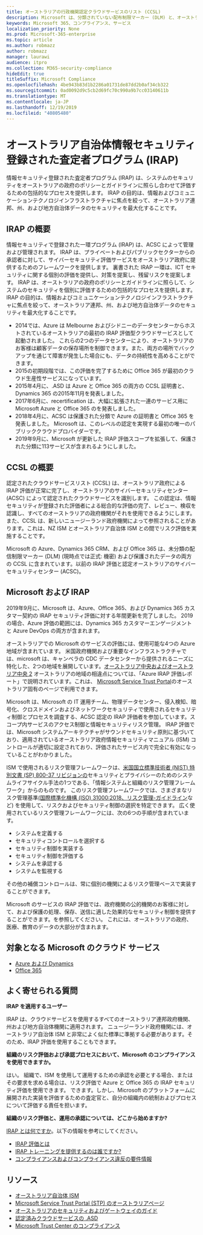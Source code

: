 ```yaml
---
title: オーストラリアの行政機関認定クラウドサービスのリスト (CCSL)
description: Microsoft は、分類されていない配布制限マーカー (DLM) と、オーストラリアのサイバーセキュリティセンター (ACSC) による IRAP 評価および認定に基づく保護されたデータの両方に対して、オーストラリア認定クラウドサービスのリストに含まれています。
keywords: Microsoft 365、コンプライアンス、サービス
localization_priority: None
ms.prod: Microsoft-365-enterprise
ms.topic: article
ms.author: robmazz
author: robmazz
manager: laurawi
audience: itpro
ms.collection: M365-security-compliance
hideEdit: true
titleSuffix: Microsoft Compliance
ms.openlocfilehash: 4be943b83d1b2286a01731de87dd2b0af34cb322
ms.sourcegitcommit: 0ad0092d9c5cb2d69fc70c990a9b7cc03140611b
ms.translationtype: MT
ms.contentlocale: ja-JP
ms.lasthandoff: 12/19/2019
ms.locfileid: "40805480"
---
```

# <a name="australian-government-information-security-registered-assessor-program-irap"></a>オーストラリア自治体情報セキュリティ登録された査定者プログラム (IRAP)

情報セキュリティ登録された査定者プログラム (IRAP) は、システムのセキュリティをオーストラリアの政府のポリシーとガイドラインに照らし合わせて評価するための包括的なプロセスを提供します。 IRAP の目的は、情報およびコミュニケーションテクノロジインフラストラクチャに焦点を絞って、オーストラリア連邦、州、および地方自治体データのセキュリティを最大化することです。

## <a name="irap-overview"></a>IRAP の概要

情報セキュリティで登録された一環プログラム (IRAP) は、ACSC によって管理および管理されます。 IRAP は、プライベートおよびパブリックセクターからの承認者に対して、サイバーセキュリティ評価サービスをオーストラリア政府に提供するためのフレームワークを提供します。 裏書された IRAP 一環は、ICT セキュリティに関する個別の評価を提供し、対策を提案し、残留リスクを提案します。 IRAP は、オーストラリアの政府のポリシーとガイドラインに照らして、システムのセキュリティを個別に評価するための包括的なプロセスを提供します。 IRAP の目的は、情報およびコミュニケーションテクノロジインフラストラクチャに焦点を絞って、オーストラリア連邦、州、および地方自治体データのセキュリティを最大化することです。

- 2014では、Azure は Melbourne およびシドニーのデータセンターからホストされているオーストラリアの最初の IRAP 評価型クラウドサービスとして起動されました。 これらの2つのデータセンターにより、オーストラリアのお客様は顧客データの保存場所を制御できます。また、両方の場所でバックアップを通じて障害が発生した場合にも、データの持続性を高めることができます。
- 2015の初期段階では、この評価を完了するために Office 365 が最初のクラウド生産性サービスになっています。
- 2015年4月に、.ASD は Azure と Office 365 の両方の CCSL 証明書と、Dynamics 365 の2015年11月を発表しました。
- 2017年6月に、recertification は、大幅に拡張された一連のサービス用に Microsoft Azure と Office 365 のを発表しました。
- 2018年4月に、ACSC は保護された分類で Azure の証明書と Office 365 を発表しました。 Microsoft は、このレベルの認定を実現する最初の唯一のパブリッククラウドプロバイダーです。
- 2019年9月に、Microsoft が更新した IRAP 評価スコープを拡張して、保護された分類に113サービスが含まれるようにしました。

## <a name="ccsl-overview"></a>CCSL の概要

認定されたクラウドサービスリスト (CCSL) は、オーストラリア政府による IRAP 評価が正常に完了し、オーストラリアのサイバーセキュリティセンター (ACSC) によって認定されたクラウドサービスを識別します。 この認定は、情報セキュリティが登録された評価者による総合的な評価の完了、レビュー、検収を認識し、すべてのオーストラリアの政府機関がそれを使用できるようにします。 また、CCSL は、新しいニュージーランド政府機関によって参照されることがあります。これは、NZ ISM とオーストラリア自治体 ISM との間でリスク評価を実施することです。

Microsoft の Azure、Dynamics 365 CRM、および Office 365 は、未分類の配信制限マーカー (DLM) (現時点では正式: 機密) および保護されたデータの両方の CCSL に含まれています。以前の IRAP 評価と認定オーストラリアのサイバーセキュリティセンター (ACSC)。

## <a name="microsoft-and-irap"></a>Microsoft および IRAP

2019年9月に、Microsoft は、Azure、Office 365、および Dynamics 365 カスタマー契約の IRAP セキュリティ評価に対する年間更新を完了しました。 2019の場合、Azure 評価の範囲には、Dynamics 365 カスタマーエンゲージメントと Azure DevOps の両方が含まれます。

オーストラリアでの Microsoft のサービスの評価には、使用可能な4つの Azure 地域が含まれています。 米国政府機関および重要なインフラストラクチャでは、microsoft は、キャンベラの CDC データセンターから提供されるニーズに特化した、2つの地域を展開しています。[オーストラリア中央およびオーストラリア中央 2](https://azure.microsoft.com/global-infrastructure/australia/) オーストラリアの地域の相違点については、「Azure IRAP 評価レポート」で説明されています。これは、 [Microsoft Service Trust Portal](https://aka.ms/au-irap)のオーストラリア固有のページで利用できます。

Microsoft は、Microsoft の IT 運用チーム、物理データセンター、侵入検知、暗号化、クロスドメインおよびネットワークセキュリティで使用されるセキュリティ制御とプロセスを調査する、ACSC 認定の IRAP 評価者を参加しています。スコープ内サービスのアクセス制御と情報セキュリティリスク管理。 IRAP 評価では、Microsoft システムアーキテクチャがサウンドセキュリティ原則に基づいており、適用されているオーストラリア政府情報セキュリティマニュアル (ISM) コントロールが適切に設定されており、評価されたサービス内で完全に有効になっていることがわかりました。

ISM で使用されるリスク管理フレームワークは、[米国国立標準技術者 (NIST) 特別文書 (SP) 800-37 リビジョンの](https://csrc.nist.gov/publications/detail/sp/800-37/rev-2/final)セキュリティとプライバシーのためのシステムライフサイクル手法の1つである、「情報システムと組織のリスク管理フレームワーク」からのものです。 このリスク管理フレームワークでは、さまざまなリスク管理基準[(国際標準化機構 (ISO) 31000:2018、リスク管理-ガイドライン](https://www.iso.org/standard/65694.html)など) を使用して、リスクおよびセキュリティ制御の選択を特定できます。 広く使用されているリスク管理フレームワークには、次の6つの手順が含まれています。

- システムを定義する
- セキュリティコントロールを選択する
- セキュリティ制御を実装する
- セキュリティ制御を評価する
- システムを承認する
- システムを監視する

その他の補償コントロールは、常に個別の機関によるリスク管理ベースで実装することができます。

Microsoft のサービスの IRAP 評価では、政府機関の公的機関のお客様に対して、および保護の処理、保存、送信に適した効果的なセキュリティ制御を提供することができます。を参照してください。 これには、オーストラリアの政府、医療、教育のデータの大部分が含まれます。

## <a name="microsoft-in-scope-cloud-services"></a>対象となる Microsoft のクラウド サービス

- [Azure および Dynamics](https://aka.ms/AzureCompliance)
- [Office 365](https://aka.ms/Office365ComplianceOfferings)

## <a name="frequently-asked-questions"></a>よく寄せられる質問

**IRAP を適用するユーザー**

IRAP は、クラウドサービスを使用するすべてのオーストラリア連邦政府機関、州および地方自治体機関に適用されます。 ニュージーランド政府機関には、オーストラリア自治体 ISM と非常によく似た標準に準拠する必要があります。そのため、IRAP 評価を使用することもできます。

**組織のリスク評価および承認プロセスにおいて、Microsoft のコンプライアンスを使用できますか。**

はい。 組織で、ISM を使用して運用するための承認を必要とする場合、またはその要求を求める場合は、リスク評価で Azure と Office 365 の IRAP セキュリティ評価を使用できます。 できます。しかし、Microsoft のプラットフォームに展開された実装を評価するための査定官と、自分の組織内の統制およびプロセスについて評価する責任を担います。

**組織のリスク評価と、運用の承認については、どこから始めますか?**

[IRAP とは何ですか](https://www.cyber.gov.au/irap/what-irap)。以下の情報を参考にしてください。

- [IRAP 評価とは](https://acsc.gov.au/infosec/irap/irap_assessments.htm)
- [IRAP トレーニングを提供するのは誰ですか?](https://acsc.gov.au/infosec/irap/training.htm)
- [コンプライアンスおよびコンプライアンス違反の要件情報](https://acsc.gov.au/infosec/irap/compliance.htm)

## <a name="resources"></a>リソース

- [オーストラリア自治体 ISM](https://acsc.gov.au/infosec/ism/index.htm)
- [Microsoft Service Trust Portal (STP) のオーストラリアページ](https://aka.ms/au-irap)
- [オーストラリアのセキュリティおよびゲートウェイのガイド](https://docs.microsoft.com/azure/azure-australia)
- [認定済みクラウドサービスの .ASD](https://acsc.gov.au/infosec/irap/certified_clouds.htm)
- [Microsoft Trust Center のコンプライアンス](https://www.microsoft.com/trust-center/compliance/compliance-overview)
